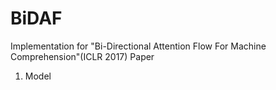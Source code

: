 # BiDAF

Implementation for "Bi-Directional Attention Flow For Machine Comprehension"(ICLR 2017) Paper

1. Model

